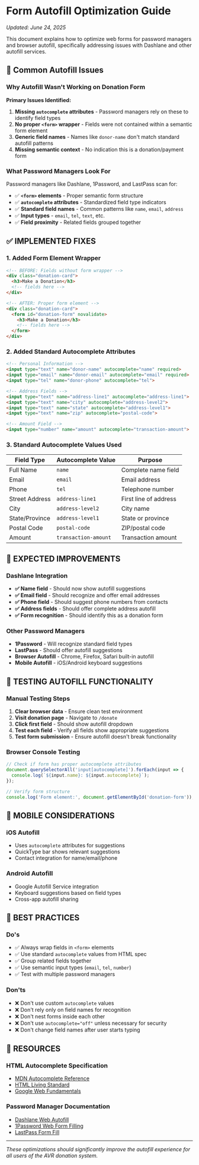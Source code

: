 # Form Autofill Optimization Guide

*Updated: June 24, 2025*

This document explains how to optimize web forms for password managers and browser autofill, specifically addressing issues with Dashlane and other autofill services.

## 🚨 Common Autofill Issues

### Why Autofill Wasn't Working on Donation Form

**Primary Issues Identified:**
1. **Missing `autocomplete` attributes** - Password managers rely on these to identify field types
2. **No proper `<form>` wrapper** - Fields were not contained within a semantic form element
3. **Generic field names** - Names like `donor-name` don't match standard autofill patterns
4. **Missing semantic context** - No indication this is a donation/payment form

### What Password Managers Look For

Password managers like Dashlane, 1Password, and LastPass scan for:
- ✅ **`<form>` elements** - Proper semantic form structure
- ✅ **`autocomplete` attributes** - Standardized field type indicators
- ✅ **Standard field names** - Common patterns like `name`, `email`, `address`
- ✅ **Input types** - `email`, `tel`, `text`, etc.
- ✅ **Field proximity** - Related fields grouped together

## ✅ IMPLEMENTED FIXES

### 1. Added Form Element Wrapper
```html
<!-- BEFORE: Fields without form wrapper -->
<div class="donation-card">
  <h3>Make a Donation</h3>
  <!-- fields here -->
</div>

<!-- AFTER: Proper form element -->
<div class="donation-card">
  <form id="donation-form" novalidate>
    <h3>Make a Donation</h3>
    <!-- fields here -->
  </form>
</div>
```

### 2. Added Standard Autocomplete Attributes
```html
<!-- Personal Information -->
<input type="text" name="donor-name" autocomplete="name" required>
<input type="email" name="donor-email" autocomplete="email" required>
<input type="tel" name="donor-phone" autocomplete="tel">

<!-- Address Fields -->
<input type="text" name="address-line1" autocomplete="address-line1">
<input type="text" name="city" autocomplete="address-level2">
<input type="text" name="state" autocomplete="address-level1">
<input type="text" name="zip" autocomplete="postal-code">

<!-- Amount Field -->
<input type="number" name="amount" autocomplete="transaction-amount">
```

### 3. Standard Autocomplete Values Used

| Field Type | Autocomplete Value | Purpose |
|------------|-------------------|---------|
| Full Name | `name` | Complete name field |
| Email | `email` | Email address |
| Phone | `tel` | Telephone number |
| Street Address | `address-line1` | First line of address |
| City | `address-level2` | City name |
| State/Province | `address-level1` | State or province |
| Postal Code | `postal-code` | ZIP/postal code |
| Amount | `transaction-amount` | Transaction amount |

## 🎯 EXPECTED IMPROVEMENTS

### Dashlane Integration
- **✅ Name field** - Should now show autofill suggestions
- **✅ Email field** - Should recognize and offer email addresses
- **✅ Phone field** - Should suggest phone numbers from contacts
- **✅ Address fields** - Should offer complete address autofill
- **✅ Form recognition** - Should identify this as a donation form

### Other Password Managers
- **1Password** - Will recognize standard field types
- **LastPass** - Should offer autofill suggestions
- **Browser Autofill** - Chrome, Firefox, Safari built-in autofill
- **Mobile Autofill** - iOS/Android keyboard suggestions

## 🧪 TESTING AUTOFILL FUNCTIONALITY

### Manual Testing Steps
1. **Clear browser data** - Ensure clean test environment
2. **Visit donation page** - Navigate to `/donate`
3. **Click first field** - Should show autofill dropdown
4. **Test each field** - Verify all fields show appropriate suggestions
5. **Test form submission** - Ensure autofill doesn't break functionality

### Browser Console Testing
```javascript
// Check if form has proper autocomplete attributes
document.querySelectorAll('input[autocomplete]').forEach(input => {
  console.log(`${input.name}: ${input.autocomplete}`);
});

// Verify form structure
console.log('Form element:', document.getElementById('donation-form'));
```

## 📱 MOBILE CONSIDERATIONS

### iOS Autofill
- Uses `autocomplete` attributes for suggestions
- QuickType bar shows relevant suggestions
- Contact integration for name/email/phone

### Android Autofill
- Google Autofill Service integration
- Keyboard suggestions based on field types
- Cross-app autofill sharing

## 🚨 BEST PRACTICES

### Do's
- ✅ Always wrap fields in `<form>` elements
- ✅ Use standard `autocomplete` values from HTML spec
- ✅ Group related fields together
- ✅ Use semantic input types (`email`, `tel`, `number`)
- ✅ Test with multiple password managers

### Don'ts
- ❌ Don't use custom `autocomplete` values
- ❌ Don't rely only on field names for recognition
- ❌ Don't nest forms inside each other
- ❌ Don't use `autocomplete="off"` unless necessary for security
- ❌ Don't change field names after user starts typing

## 🔗 RESOURCES

### HTML Autocomplete Specification
- [MDN Autocomplete Reference](https://developer.mozilla.org/en-US/docs/Web/HTML/Attributes/autocomplete)
- [HTML Living Standard](https://html.spec.whatwg.org/multipage/forms.html#autofill)
- [Google Web Fundamentals](https://developers.google.com/web/fundamentals/design-and-ux/input/forms)

### Password Manager Documentation
- [Dashlane Web Autofill](https://support.dashlane.com/hc/en-us/articles/115005432365)
- [1Password Web Form Filling](https://support.1password.com/form-filling/)
- [LastPass Form Fill](https://support.logmeininc.com/lastpass)

---

*These optimizations should significantly improve the autofill experience for all users of the AVR donation system.*
